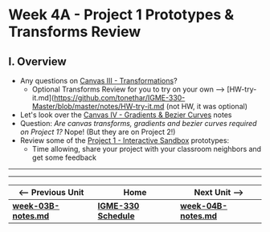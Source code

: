 # Week 4A - Project 1 Prototypes & Transforms Review

## I. Overview
- Any questions on [Canvas III - Transformations](https://github.com/tonethar/IGME-330-Master/blob/master/notes/canvas-3.md)?
  - Optional Transforms Review for you to try on your own --> [HW-try-it.md](https://github.com/tonethar/IGME-330-Master/blob/master/notes/HW-try-it.md  (not HW, it was optional)
- Let's look over the [Canvas IV - Gradients & Bezier Curves](https://github.com/tonethar/IGME-330-Master/blob/master/notes/canvas-3.md) notes
- Question: *Are canvas transforms, gradients and bezier curves required on Project 1?* Nope! (But they are on Project 2!)
- Review some of the [Project 1 - Interactive Sandbox](../projects/project-1.md) prototypes:
  - Time allowing, share your project with your classroom neighbors and get some feedback



<hr><hr>

| <-- Previous Unit | Home | Next Unit -->
| --- | --- | --- 
| [**week-03B-notes.md**](week-03B-notes.md)     |  [**IGME-330 Schedule**](../schedule.md) | [**week-04B-notes.md**](week-04B-notes.md)
